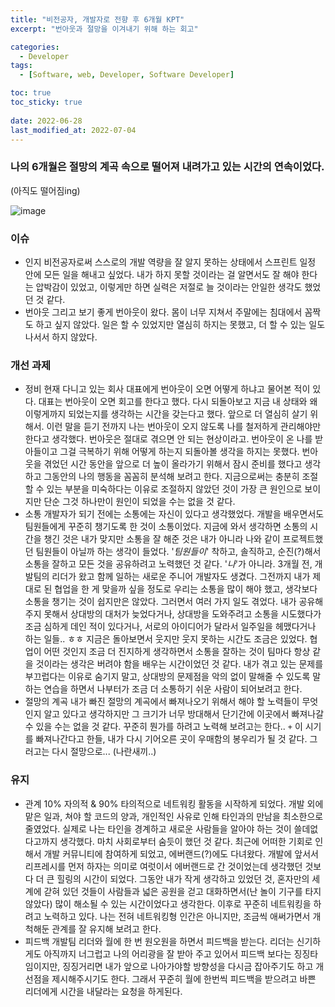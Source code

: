 ```yaml
---
title: "비전공자, 개발자로 전향 후 6개월 KPT"
excerpt: "번아웃과 절망을 이겨내기 위해 하는 회고"

categories:
  - Developer
tags:
  - [Software, web, Developer, Software Developer]

toc: true
toc_sticky: true
 
date: 2022-06-28
last_modified_at: 2022-07-04
---
```


### **나의 6개월은 절망의 계곡 속으로 떨어져 내려가고 있는 시간의 연속이었다.**
(아직도 떨어짐ing)

![image](https://user-images.githubusercontent.com/65106740/176155489-1a262cd8-283f-4b1b-9a62-905a165c4d3e.png)


### 이슈
  - 인지
    비전공자로써 스스로의 개발 역량을 잘 알지 못하는 상태에서 스프린트 일정 안에 모든 일을 해내고 싶었다. 내가 하지 못할 것이라는 걸 알면서도 잘 해야 한다는 압박감이 있었고, 이렇게만 하면 실력은 저절로 늘 것이라는 안일한 생각도 했었던 것 같다.
  - 번아웃
    그리고 보기 좋게 번아웃이 왔다. 몸이 너무 지쳐서 주말에는 침대에서 꼼짝도 하고 싶지 않았다. 일은 할 수 있었지만 열심히 하지는 못했고, 더 할 수 있는 일도 나서서 하지 않았다.


### 개선 과제
  - 정비
    현재 다니고 있는 회사 대표에게 번아웃이 오면 어떻게 하냐고 물어본 적이 있다. 대표는 번아웃이 오면 회고를 한다고 했다. 다시 되돌아보고 지금 내 상태와 왜 이렇게까지 되었는지를 생각하는 시간을 갖는다고 했다. 앞으로 더 열심히 살기 위해서.
    이런 말을 듣기 전까지 나는 번아웃이 오지 않도록 나를 철저하게 관리해야만 한다고 생각했다. 번아웃은 절대로 겪으면 안 되는 현상이라고. 번아웃이 온 나를 받아들이고 그걸 극복하기 위해 어떻게 하는지 되돌아볼 생각을 하지는 못했다. 
    번아웃을 겪었던 시간 동안을 앞으로 더 높이 올라가기 위해서 잠시 준비를 했다고 생각하고 그동안의 나의 행동을 꼼꼼히 분석해 보려고 한다. 지금으로써는 충분히 조절할 수 있는 부분을 미숙하다는 이유로 조절하지 않았던 것이 가장 큰 원인으로 보이지만 단순 그것 하나만이 원인이 되었을 수는 없을 것 같다.
  - 소통
    개발자가 되기 전에는 소통에는 자신이 있다고 생각했었다. 개발을 배우면서도 팀원들에게 꾸준히 챙기도록 한 것이 소통이었다. 지금에 와서 생각하면 소통의 시간을 챙긴 것은 내가 맞지만 소통을 잘 해준 것은 내가 아니라 나와 같이 프로젝트했던 팀원들이 아닐까 하는 생각이 들었다. '*팀원들이*' 착하고, 솔직하고, 순진(?)해서 소통을 잘하고 모든 것을 공유하려고 노력했던 것 같다. '*나*'가 아니라.
    3개월 전, 개발팀의 리더가 왔고 함께 일하는 새로운 주니어 개발자도 생겼다. 그전까지 내가 제대로 된 협업을 한 게 맞을까 싶을 정도로 우리는 소통을 많이 해야 했고, 생각보다 소통을 챙기는 것이 쉽지만은 않았다. 그러면서 여러 가지 일도 겪었다. 내가 공유해 주지 못해서 상대방의 대처가 늦었다거나, 상대방을 도와주려고 소통을 시도했다가 조금 심하게 데인 적이 있다거나, 서로의 아이디어가 달라서 일주일을 헤맸다거나 하는 일들.. ㅎㅎ 지금은 돌아보면서 웃지만 웃지 못하는 시간도 조금은 있었다. 협업이 어떤 것인지 조금 더 진지하게 생각하면서 소통을 잘하는 것이 팀마다 항상 같을 것이라는 생각은 버려야 함을 배우는 시간이었던 것 같다. 
    내가 겪고 있는 문제를 부끄럽다는 이유로 숨기지 말고, 상대방의 문제점을 악의 없이 말해줄 수 있도록 말하는 연습을 하면서 나부터가 조금 더 소통하기 쉬운 사람이 되어보려고 한다.
  - 절망의 계곡
    내가 빠진 절망의 계곡에서 빠져나오기 위해서 해야 할 노력들이 무엇인지 알고 있다고 생각하지만 그 크기가 너무 방대해서 단기간에 이곳에서 빠져나갈 수 있을 수는 없을 것 같다. 꾸준히 뭔가를 하려고 노력해 보려고는 한다..
    `+` 이 시기를 빠져나간다고 한들, 내가 다시 기어오른 곳이 우매함의 봉우리가 될 것 같다. 그러고는 다시 절망으로... (나란새끼..)


### 유지
  - 관계
    10% 자의적 & 90% 타의적으로 네트워킹 활동을 시작하게 되었다. 개발 외에 맡은 일과, 쳐야 할 코드의 양과, 개인적인 사유로 인해 타인과의 만남을 최소한으로 줄였었다. 실제로 나는 타인을 경계하고 새로운 사람들을 알아야 하는 것이 쓸데없다고까지 생각했다. 마치 사회로부터 숨듯이 했던 것 같다.
    최근에 어떠한 기회로 인해서 개발 커뮤니티에 참여하게 되었고, 에버랜드(?)에도 다녀왔다. 개발에 앞서서 리프레시를 먼저 하자는 의미로 여럿이서 에버랜드로 간 것이었는데 생각했던 것보다 더 큰 힐링의 시간이 되었다. 그동안 내가 작게 생각하고 있었던 것, 혼자만의 세계에 갇혀 있던 것들이 사람들과 넓은 공원을 걷고 대화하면서(난 놀이 기구를 타지 않았다) 많이 해소될 수 있는 시간이었다고 생각한다.
    이후로 꾸준히 네트워킹을 하려고 노력하고 있다. 나는 전혀 네트워킹형 인간은 아니지만, 조금씩 애써가면서 개척해둔 관계를 잘 유지해 보려고 한다.
  - 피드백
    개발팀 리더와 월에 한 번 원오원을 하면서 피드백을 받는다. 리더는 신기하게도 아직까지 너그럽고 나의 어리광을 잘 받아 주고 있어서 피드백 보다는 징징타임이지만, 징징거리면 내가 앞으로 나아가야할 방향성을 다시금 잡아주기도 하고 개선점을 제시해주시기도 한다. 그래서 꾸준히 월에 한번씩 피드백을 받으려고 바쁜 리더에게 시간을 내달라는 요청을 하게된다.

